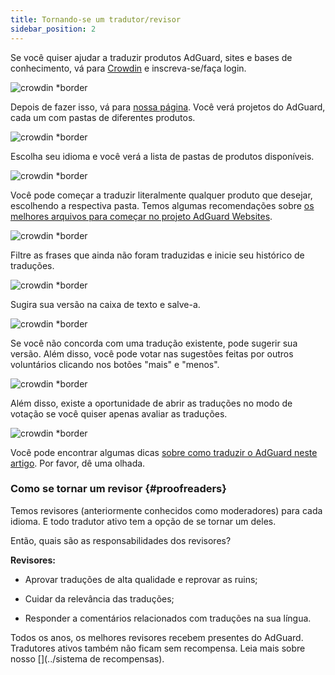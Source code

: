 ```yaml
---
title: Tornando-se um tradutor/revisor
sidebar_position: 2
---
```


Se você quiser ajudar a traduzir produtos AdGuard, sites e bases de conhecimento, vá para [Crowdin](https://crowdin.com/) e inscreva-se/faça login.

![crowdin *border](https://cdn.adtidy.org/public/Adguard/kb/en/ag-translations/main-screen.png)

Depois de fazer isso, vá para [nossa página](https://crowdin.com/profile/adguard/). Você verá projetos do AdGuard, cada um com pastas de diferentes produtos.

![crowdin *border](https://cdn.adtidy.org/public/Adguard/kb/en/ag-translations/projects.png)

Escolha seu idioma e você verá a lista de pastas de produtos disponíveis.

![crowdin *border](https://cdn.adtidy.org/public/Adguard/kb/en/ag-translations/languages.png)

Você pode começar a traduzir literalmente qualquer produto que desejar, escolhendo a respectiva pasta. Temos algumas recomendações sobre [os melhores arquivos para começar no projeto AdGuard Websites](../translation-priority).

![crowdin *border](https://cdn.adtidy.org/public/Adguard/kb/en/ag-translations/folders.png)

Filtre as frases que ainda não foram traduzidas e inicie seu histórico de traduções.

![crowdin *border](https://cdn.adtidy.org/public/Adguard/kb/en/ag-translations/filter.png)

Sugira sua versão na caixa de texto e salve-a.

![crowdin *border](https://cdn.adtidy.org/public/Adguard/kb/en/ag-translations/text-box.png)

Se você não concorda com uma tradução existente, pode sugerir sua versão. Além disso, você pode votar nas sugestões feitas por outros voluntários clicando nos botões "mais" e "menos".

![crowdin *border](https://cdn.adtidy.org/public/Adguard/kb/en/ag-translations/vote.png)

Além disso, existe a oportunidade de abrir as traduções no modo de votação se você quiser apenas avaliar as traduções.

![crowdin *border](https://cdn.adtidy.org/public/Adguard/kb/en/ag-translations/mode.png)

Você pode encontrar algumas dicas [sobre como traduzir o AdGuard neste artigo](../guidelines). Por favor, dê uma olhada.

### Como se tornar um revisor {#proofreaders}

Temos revisores (anteriormente conhecidos como moderadores) para cada idioma. E todo tradutor ativo tem a opção de se tornar um deles.

Então, quais são as responsabilidades dos revisores?

**Revisores:**

- Aprovar traduções de alta qualidade e reprovar as ruins;

- Cuidar da relevância das traduções;

- Responder a comentários relacionados com traduções na sua língua.

Todos os anos, os melhores revisores recebem presentes do AdGuard. Tradutores ativos também não ficam sem recompensa. Leia mais sobre nosso [](../sistema de recompensas).
